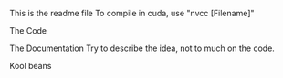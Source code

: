 This is the readme file
To compile in cuda, use "nvcc [Filename]"

The Code

The Documentation
Try to describe the idea, not to much on the code.

Kool beans
